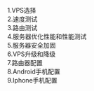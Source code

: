 1.VPS选择   
2.速度测试  
3.路由测试  
4.服务器优化性能和性能测试  
5.服务器安全加固  
6.VPS升级和降级  
7.路由器配置  
8.Android手机配置  
9.Iphone手机配置  
